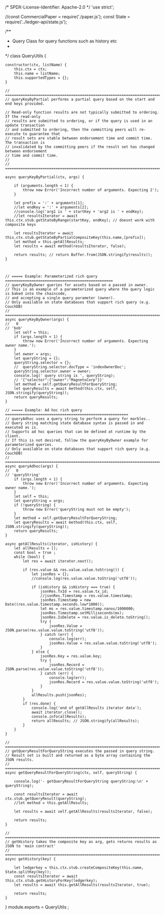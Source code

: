 
/*
SPDX-License-Identifier: Apache-2.0
*/
'use strict';


//const CommercialPaper = require('./paper.js');
const State = require('../ledger-api/state.js');

/**
 * Query Class for query functions such as history etc
 *
 */
class QueryUtils  {

    constructor(ctx, listName) {
        this.ctx = ctx;
        this.name = listName;
        this.supportedTypes = {};
    }

    // ===========================================================================================
    // queryKeyByPartial performs a partial query based on the start and end keys provided.

    // Read-only function results are not typically submitted to ordering. If the read-only
    // results are submitted to ordering, or if the query is used in an update transaction
    // and submitted to ordering, then the committing peers will re-execute to guarantee that
    // result sets are stable between endorsement time and commit time. The transaction is
    // invalidated by the committing peers if the result set has changed between endorsement
    // time and commit time.
    // 
    // ===========================================================================================
    
    async queryKeyByPartial(ctx, args) {

        if (arguments.length < 1) {
            throw new Error('Incorrect number of arguments. Expecting 2');
        }

        let prefix = ':' + arguments[1];
        //let endKey = ':' + arguments[2];
        //console.log('arg1 is ' + startKey + 'arg2 is ' + endKey);
        //let resultsIterator = await this.ctx.stub.getStateByRange(startKey, endKey); // doesnt work with composite keys
        
        let resultsIterator = await this.ctx.stub.getStateByPartialCompositeKey(this.name,[prefix]);
        let method = this.getAllResults;
        let results = await method(resultsIterator, false);

        return results; // return Buffer.from(JSON.stringify(results));
    }



    // ===== Example: Parameterized rich query =================================================
    // queryKeyByOwner queries for assets based on a passed in owner.
    // This is an example of a parameterized query where the query logic is baked into the chaincode,
    // and accepting a single query parameter (owner).
    // Only available on state databases that support rich query (e.g. CouchDB)
    // =========================================================================================
    async queryKeyByOwner(args) {
    //   0
    // 'bob'
        let self = this;
        if (args.length < 1) {
            throw new Error('Incorrect number of arguments. Expecting owner name.');
        }
        let owner = args;
        let queryString = {};
        queryString.selector = {};
        //  queryString.selector.docType = 'indexOwnerDoc';
        queryString.selector.owner = owner;
        console.log(' query string is ', queryString);
        // '{"selector":{"owner":"MagnetoCorp"}}'
        let method = self.getQueryResultForQueryString;
        let queryResults = await method(this.ctx, self, JSON.stringify(queryString));
        return queryResults;
    }

    // ===== Example: Ad hoc rich query ========================================================
    // queryAdhoc uses a query string to perform a query for marbles..
    // Query string matching state database syntax is passed in and executed as is.
    // Supports ad hoc queries that can be defined at runtime by the client.
    // If this is not desired, follow the queryKeyByOwner example for parameterized queries.
    // Only available on state databases that support rich query (e.g. CouchDB)
    // =========================================================================================
    async queryAdhoc(args) {
    //   0
    // 'queryString'
        if (args.length < 1) {
            throw new Error('Incorrect number of arguments. Expecting owner name.');
        }
        let self = this;
        let queryString = args;
        if (!queryString) {
            throw new Error('queryString must not be empty');
        }
        let method = self.getQueryResultForQueryString;
        let queryResults = await method(this.ctx, self, JSON.stringify(queryString));
        return queryResults;
    }

    async getAllResults(iterator, isHistory) {
        let allResults = [];
        const bool = true ;
        while (bool) {
            let res = await iterator.next();

            if (res.value && res.value.value.toString()) {
                let jsonRes = {};
                //console.log(res.value.value.toString('utf8'));

                if (isHistory && isHistory === true) {
                    jsonRes.TxId = res.value.tx_id;
                    //jsonRes.Timestamp = res.value.timestamp;
                    jsonRes.Timestamp = new Date((res.value.timestamp.seconds.low*1000));
                    let ms = res.value.timestamp.nanos/1000000;
                    jsonRes.Timestamp.setMilliseconds(ms);
                    jsonRes.IsDelete = res.value.is_delete.toString();
                    try {
                        jsonRes.Value = JSON.parse(res.value.value.toString('utf8'));
                    } catch (err) {
                        console.log(err);
                        jsonRes.Value = res.value.value.toString('utf8');
                    }
                } else {
                    jsonRes.Key = res.value.key;
                    try {
                        jsonRes.Record = JSON.parse(res.value.value.toString('utf8'));
                    } catch (err) {
                        console.log(err);
                        jsonRes.Record = res.value.value.toString('utf8');
                    }
                }
                allResults.push(jsonRes);
            }
            if (res.done) {
                console.log('end of getAllResults iterator data');
                await iterator.close();
                console.info(allResults);
                return allResults; // JSON.stringify(allResults);
            }
        }
    }

    // =========================================================================================
    // getQueryResultForQueryString executes the passed in query string.
    // Result set is built and returned as a byte array containing the JSON results.
    // =========================================================================================
    async getQueryResultForQueryString(ctx, self, queryString) {

        console.log('- getQueryResultForQueryString queryString:\n' + queryString);

        const resultsIterator = await ctx.stub.getQueryResult(queryString);
        //let method = this.getAllResults;

        let results = await self.getAllResults(resultsIterator, false);

        return results; 
    }

    // =========================================================================================
    // getHistory takes the composite key as arg, gets returns results as JSON to 'main contract'
    // =========================================================================================
    async getHistory(key) {

        let ledgerkey = this.ctx.stub.createCompositeKey(this.name, State.splitKey(key));
        const resultsIterator = await this.ctx.stub.getHistoryForKey(ledgerkey);
        let results = await this.getAllResults(resultsIterator, true);

        return results;
    }



}
module.exports =  QueryUtils ;
